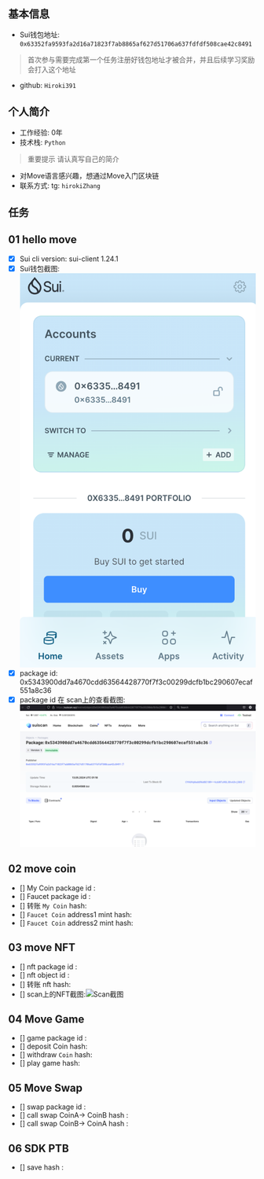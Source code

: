 ## 基本信息
- Sui钱包地址: `0x63352fa9593fa2d16a71823f7ab8865af627d51706a637fdfdf508cae42c8491`
> 首次参与需要完成第一个任务注册好钱包地址才被合并，并且后续学习奖励会打入这个地址
- github: `Hiroki391`

## 个人简介
- 工作经验: 0年
- 技术栈: `Python`
> 重要提示 请认真写自己的简介
- 对Move语言感兴趣，想通过Move入门区块链
- 联系方式: tg: `hirokiZhang` 

## 任务

##   01 hello move  
- [x] Sui cli version: sui-client 1.24.1
- [x] Sui钱包截图: ![Sui钱包截图](images/wallet.png)
- [x] package id:  0x5343900dd7a4670cdd63564428770f7f3c00299dcfb1bc290607ecaf551a8c36 
- [x] package id 在 scan上的查看截图:![Scan截图](images/package-hello.png)

##   02 move coin
- [] My Coin package id : 
- [] Faucet package id : 
- [] 转账 `My Coin` hash:
- [] `Faucet Coin` address1 mint hash:
- [] `Faucet Coin` address2 mint hash:

##   03 move NFT
- [] nft package id :
- [] nft object id : 
- [] 转账 nft  hash:
- [] scan上的NFT截图:![Scan截图](./images/你的图片地址)

##   04 Move Game
- [] game package id :
- [] deposit Coin hash:
- [] withdraw `Coin` hash:
- [] play game hash:

##   05 Move Swap
- [] swap package id :
- [] call swap CoinA-> CoinB  hash :
- [] call swap CoinB-> CoinA  hash :

##   06 SDK PTB
- [] save hash :
